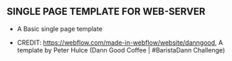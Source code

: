 ## SINGLE PAGE TEMPLATE FOR WEB-SERVER

- A Basic single page template

- CREDIT: https://webflow.com/made-in-webflow/website/danngood, A template by Peter Hulce (Dann Good Coffee | #BaristaDann Challenge)

